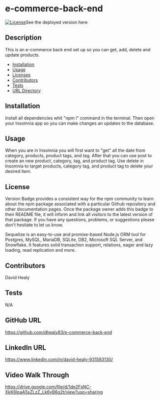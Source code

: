 # e-commerce-back-end

[![License](https://camo.githubusercontent.com/00174ce28e4b4123200f38bf9917bf576eea4004df04ef48d365ab1ca90d7316/68747470733a2f2f62616467656e2e6e65742f6e706d2f762f73657175656c697a65)](https://www.npmjs.com/package/sequelize)See the deployed version here

## Description

This is an e-commerce back end set up so you can get, add, delete and update products.

- [Installation](#installation)
- [Usage](#usage)
- [Licenses](#license)
- [Contributors](#contributors)
- [Tests](#tests)
- [URL Directory](#url-directory)

## Installation

Install all dependencies whit "npm i" command in the terminal. Then open your Insomnia app so you can make changes an updates to the database.

## Usage

When you are in Insomnia you will first want to "get" all the date from category, products, product tags, and tag. After that you can use post to create an new product, category, tag, and product tag. Use delete in Insomnia to target products, category tag, and product tag to delete your desired item.

## License

Version Badge provides a consistent way for the npm community to learn about the npm package associated with a particular Github repository and other documentation pages. Once the package owner adds this badge to their README file, it will inform and link all visitors to the latest version of that package.
If you have any questions, problems, or suggestions please don't hesitate to let us know.

Sequelize is an easy-to-use and promise-based Node.js ORM tool for Postgres, MySQL, MariaDB, SQLite, DB2, Microsoft SQL Server, and Snowflake. It features solid transaction support, relations, eager and lazy loading, read replication and more.

## Contributors

David Healy

## Tests

N/A

## GitHub URL

https://github.com/dhealy83/e-commerce-back-end

## LinkedIn URL

https://www.linkedin.com/in/david-healy-931583130/

## Video Walk Through

https://drive.google.com/file/d/1de2FsNC-XkK6lpaA5sZLzZ_Lk6yB6g2t/view?usp=sharing
